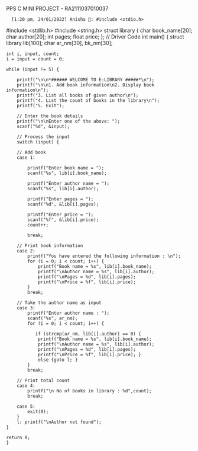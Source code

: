 PPS C MINI PROJECT - RA2111037010037


      [1:20 pm, 24/01/2022] Anisha 🥰: #include <stdio.h>
#include <stdlib.h>
#include <string.h>
struct library {
    char book_name[20];
    char author[20];
    int pages;
    float price;
};
// Driver Code
int main()
{   struct library lib[100];
    char ar_nm[30], bk_nm[30];

    int i, input, count;
    i = input = count = 0;
  
    while (input != 5) {
  
        printf("\n\n*###### WELCOME TO E-LIBRARY #####*\n");
        printf("\n\n1. Add book information\n2. Display book information\n");
        printf("3. List all books of given author\n");
        printf("4. List the count of books in the library\n");
        printf("5. Exit");
  
        // Enter the book details
        printf("\n\nEnter one of the above: ");
        scanf("%d", &input);
  
        // Process the input
        switch (input) {
  
        // Add book
        case 1:
  
            printf("Enter book name = ");
            scanf("%s", lib[i].book_name);
  
            printf("Enter author name = ");
            scanf("%s", lib[i].author);
  
            printf("Enter pages = ");
            scanf("%d", &lib[i].pages);
  
            printf("Enter price = ");
            scanf("%f", &lib[i].price);
            count++;
  
            break;
  
        // Print book information
        case 2:
            printf("You have entered the following information : \n");
            for (i = 0; i < count; i++) {
                printf("Book name = %s", lib[i].book_name);
                printf("\nAuthor name = %s", lib[i].author);
                printf("\nPages = %d", lib[i].pages);
                printf("\nPrice = %f", lib[i].price);
            }
            break;
  
        // Take the author name as input
        case 3:
            printf("Enter author name : ");
            scanf("%s", ar_nm);
            for (i = 0; i < count; i++) {
  
               if (strcmp(ar_nm, lib[i].author) == 0) {
                printf("Book name = %s", lib[i].book_name);
                printf("\nAuthor name = %s", lib[i].author);
                printf("\nPages = %d", lib[i].pages);
                printf("\nPrice = %f", lib[i].price); }
                else {goto l; }
            }
            break;
  
        // Print total count
        case 4:
            printf("\n No of books in library : %d",count);
            break;
            
        case 5:
            exit(0);
        }
        l: printf("\nAuthor not found");
    }
    
    return 0;
    }
